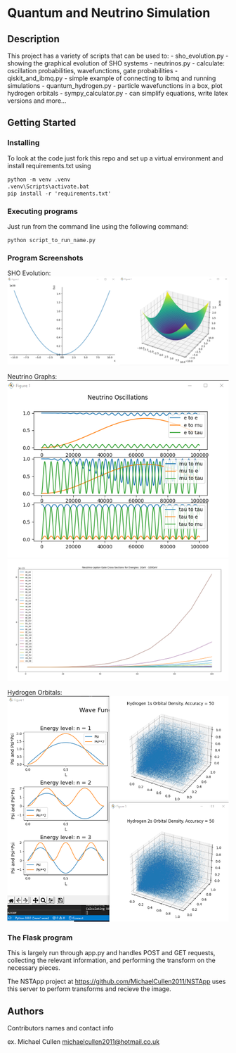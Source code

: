 # Quantum and Neutrino Simulation

## Description

This project has a variety of scripts that can be used to:
    - sho_evolution.py - showing the graphical evolution of SHO systems
    - neutrinos.py - calculate: oscillation probabilities, wavefunctions, gate probabilities
    - qiskit_and_ibmq.py - simple example of connecting to ibmq and running simulations
    - quantum_hydrogen.py - particle wavefunctions in a box, plot hydrogen orbitals
    - sympy_calculator.py - can simplify equations, write latex versions and more...


## Getting Started

### Installing

To look at the code just fork this repo and set up a virtual environment and install requirements.txt using
```
python -m venv .venv
.venv\Scripts\activate.bat
pip install -r 'requirements.txt'
```

### Executing programs
Just run from the command line using the following command:

```
python script_to_run_name.py
```

### Program Screenshots
SHO Evolution:
![alt text](https://github.com/MichaelCullen2011/QuantumAndNeutrinos/blob/master/images/sho_evolution.png?raw=true)

Neutrino Graphs:
![alt text](https://github.com/MichaelCullen2011/QuantumAndNeutrinos/blob/master/images/neutrino_oscillation.png?raw=true)
![alt text](https://github.com/MichaelCullen2011/QuantumAndNeutrinos/blob/master/images/neutrino_gates.png?raw=true)


Hydrogen Orbitals:
![alt text](https://github.com/MichaelCullen2011/QuantumAndNeutrinos/blob/master/images/hydrogen_orbitals.png?raw=true)


### The Flask program
This is largely run through app.py and handles POST and GET requests, collecting the relevant information, and performing the transform on the necessary pieces.

The NSTApp project at https://github.com/MichaelCullen2011/NSTApp uses this server to perform transforms and recieve the image.

## Authors

Contributors names and contact info

ex. Michael Cullen
michaelcullen2011@hotmail.co.uk


